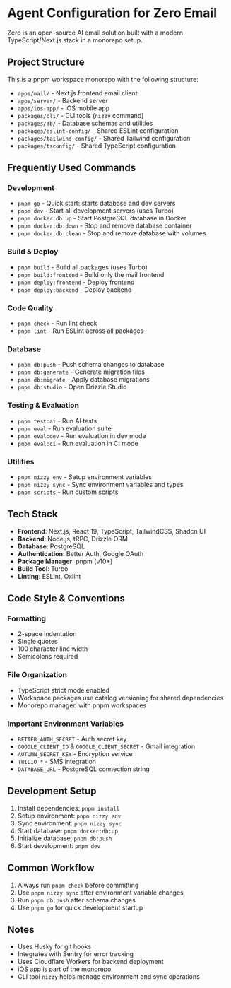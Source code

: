 # Agent Configuration for Zero Email

Zero is an open-source AI email solution built with a modern TypeScript/Next.js stack in a monorepo setup.

## Project Structure

This is a pnpm workspace monorepo with the following structure:
- `apps/mail/` - Next.js frontend email client
- `apps/server/` - Backend server
- `apps/ios-app/` - iOS mobile app
- `packages/cli/` - CLI tools (`nizzy` command)
- `packages/db/` - Database schemas and utilities
- `packages/eslint-config/` - Shared ESLint configuration
- `packages/tailwind-config/` - Shared Tailwind configuration
- `packages/tsconfig/` - Shared TypeScript configuration

## Frequently Used Commands

### Development
- `pnpm go` - Quick start: starts database and dev servers
- `pnpm dev` - Start all development servers (uses Turbo)
- `pnpm docker:db:up` - Start PostgreSQL database in Docker
- `pnpm docker:db:down` - Stop and remove database container
- `pnpm docker:db:clean` - Stop and remove database with volumes

### Build & Deploy
- `pnpm build` - Build all packages (uses Turbo)
- `pnpm build:frontend` - Build only the mail frontend
- `pnpm deploy:frontend` - Deploy frontend
- `pnpm deploy:backend` - Deploy backend

### Code Quality
- `pnpm check` - Run lint check
- `pnpm lint` - Run ESLint across all packages

### Database
- `pnpm db:push` - Push schema changes to database
- `pnpm db:generate` - Generate migration files
- `pnpm db:migrate` - Apply database migrations
- `pnpm db:studio` - Open Drizzle Studio

### Testing & Evaluation
- `pnpm test:ai` - Run AI tests
- `pnpm eval` - Run evaluation suite
- `pnpm eval:dev` - Run evaluation in dev mode
- `pnpm eval:ci` - Run evaluation in CI mode

### Utilities
- `pnpm nizzy env` - Setup environment variables
- `pnpm nizzy sync` - Sync environment variables and types
- `pnpm scripts` - Run custom scripts

## Tech Stack

- **Frontend**: Next.js, React 19, TypeScript, TailwindCSS, Shadcn UI
- **Backend**: Node.js, tRPC, Drizzle ORM
- **Database**: PostgreSQL
- **Authentication**: Better Auth, Google OAuth
- **Package Manager**: pnpm (v10+)
- **Build Tool**: Turbo
- **Linting**: ESLint, Oxlint

## Code Style & Conventions

### Formatting
- 2-space indentation
- Single quotes
- 100 character line width
- Semicolons required

### File Organization
- TypeScript strict mode enabled
- Workspace packages use catalog versioning for shared dependencies
- Monorepo managed with pnpm workspaces

### Important Environment Variables
- `BETTER_AUTH_SECRET` - Auth secret key
- `GOOGLE_CLIENT_ID` & `GOOGLE_CLIENT_SECRET` - Gmail integration
- `AUTUMN_SECRET_KEY` - Encryption service
- `TWILIO_*` - SMS integration
- `DATABASE_URL` - PostgreSQL connection string

## Development Setup

1. Install dependencies: `pnpm install`
2. Setup environment: `pnpm nizzy env`
3. Sync environment: `pnpm nizzy sync`
4. Start database: `pnpm docker:db:up`
5. Initialize database: `pnpm db:push`
6. Start development: `pnpm dev`

## Common Workflow

1. Always run `pnpm check` before committing
2. Use `pnpm nizzy sync` after environment variable changes
3. Run `pnpm db:push` after schema changes
4. Use `pnpm go` for quick development startup

## Notes

- Uses Husky for git hooks
- Integrates with Sentry for error tracking
- Uses Cloudflare Workers for backend deployment
- iOS app is part of the monorepo
- CLI tool `nizzy` helps manage environment and sync operations
